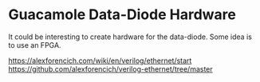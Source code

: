 # Guacamole Data-Diode Hardware

It could be interesting to create hardware for the data-diode. Some idea is to use an FPGA.

https://alexforencich.com/wiki/en/verilog/ethernet/start
https://github.com/alexforencich/verilog-ethernet/tree/master
